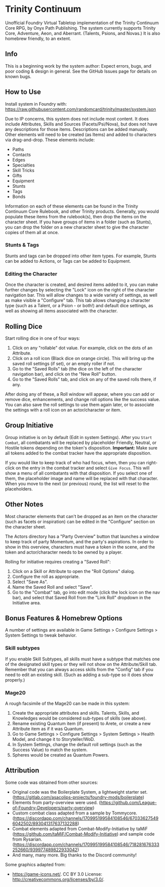 # Trinity Continuum

Unofficial Foundry Virtual Tabletop implementation of the Trinity Continuum Core RPG, by Onyx Path Publishing. The system currently supports Trinity Core, Adventure, Aeon, and Aberrant. (Talents, Psions, and Novas.) It is also homebrew friendly, to an extent.

## Info

This is a beginning work by the system author: Expect errors, bugs, and poor coding & design in general. See the GitHub Issues page for details on known bugs.

## How to Use

Install system in Foundry with: https://raw.githubusercontent.com/randomcard/trinity/master/system.json

Due to IP concerns, this system does not include most content. It does include Attributes, Skills and Sources (Facets/Psi/Nova), but does not have any descriptions for those items. Descriptions can be added manually. Other elements will need to be created (as Items) and added to characters via drag-and-drop. These elements include:
* Paths
* Contacts
* Edges
* Specialties
* Skill Tricks
* Gifts
* Equipment
* Stunts
* Tags
* Bonds

Information on each of these elements can be found in the Trinity Continuum Core Rulebook, and other Trinity products. Generally, you would populate these items from the rulebook(s), then drop the items on the character sheet. If you have groups of items in a folder (such as Stunts), you can drop the folder on a new character sheet to give the character copies of them all at once.

### Stunts & Tags
Stunts and tags can be dropped into other item types. For example, Stunts can be added to Actions, or Tags can be added to Equipment.

### Editing the Character
Once the character is created, and desired items added to it, you can make further changes by selecting the "Lock" icon on the right of the character navigation bar. This will allow changes to a wide variety of settings, as well as make visible a "Configure" tab. This tab allows changing a character type (such as a Talent, or a Psion - or both!) and default dice settings, as well as showing all items associated with the character.

## Rolling Dice

Start rolling dice in one of four ways:
1. Click on any "rollable" dot value. For example, click on the dots of an Attribute.
2. Click on a roll icon (Black dice on orange circle). This will bring up the saved roll settings (if set), or an empty roller if not.
3. Go to the "Saved Rolls" tab (the dice on the left of the character navigation bar), and click on the "New Roll" button.
4. Go to the "Saved Rolls" tab, and click on any of the saved rolls there, if any.

After doing any of these, a Roll window will appear, where you can add or remove dice, enhancements, and change roll options like the success value. You can also save the roll settings to use them again later, or to associate the settings with a roll icon on an actor/character or item.

## Group Initiative

Group initiative is on by default (Edit in system Settings). After you `Start Combat`, all combatants will be replaced by placeholder Friendly, Neutral, or Hostile tokens depending on the token's disposition. **Important:** Make sure all tokens added to the combat tracker have the appropriate disposition.

If you would like to keep track of who had focus, when, then you can right-click on the entry in the combat tracker and select `Give Focus`. This will show a menu of all combatants with that disposition. If you select one of them, the placeholder image and name will be replaced with that character. When you move to the next (or previous) round, the list will reset to the placeholders.

## Other Notes

Most character elements that can't be dropped as an item on the character (such as facets or inspiration) can be edited in the "Configure" section on the character sheet.

The Actors directory has a "Party Overview" button that launches a window to keep track of party Momentum, and the party's aspirations. In order to show in this overview, characters must have a token in the scene, and the token and actor/character needs to be owned by a player.

Rolling for initiative requires creating a "Saved Roll":
1. Click on a Skill or Attribute to open the "Roll Options" dialog.
2. Configure the roll as appropriate.
3. Select "Save As".
4. Name the Saved Roll and select "Save".
5. Go to the "Combat" tab, go into edit mode (click the lock icon on the nav bar), and select that Saved Roll from the "Link Roll" dropdown in the Initiative area.

## Bonus Features & Homebrew Options

A number of settings are available in Game Settings > Configure Settings > System Settings to tweak behavior.

### Skill subtypes

If you enable Skill Subtypes, all skills must have a subtype that matches one of the designated skill types or they will not show on the Attribute/Skill tab. Remember that you can always access skills from the "Config" tab if you need to edit an existing skill. (Such as adding a sub-type so it does show properly.)

### Mage20

A rough facsimile of the Mage20 can be made in this system:
1. Create the appropriate attributes and skills. Talents, Skills, and Knowledges would be considered sub-types of skills (see above).
2. Rename existing Quantum item (if present) to Arete, or create a new Attribute item as if it was Quantum.
3. Go to Game Settings > Configure Settings > System Settings > Health Model, and change it to Storyteller/WoD.
4. In System Settings, change the default roll settings (such as the Success Value) to match the system.
5. Spheres would be created as Quantum Powers.

## Attribution

Some code was obtained from other sources:
- Original code was the Boilerplate System, a lightweight starter set. (https://gitlab.com/asacolips-projects/foundry-mods/boilerplate)
- Elements from party-overview were used. (https://github.com/League-of-Foundry-Developers/party-overview)
- Custom combat class adapted from a sample by Tommycore. (https://discordapp.com/channels/170995199584108546/670336275496042502/893041317637132288)
- Combat elements adapted from Combat-Modify-Initiative by taMiF (https://github.com/taMiF/Combat-Modify-Initiative) and sample code from Rysarian. (https://discordapp.com/channels/170995199584108546/718281676333252660/939977489822933042)
- And many, many more. Big thanks to the Discord community!

Some graphics adapted from:
- https://game-icons.net/. CC BY 3.0 License: http://creativecommons.org/licenses/by/3.0/.
